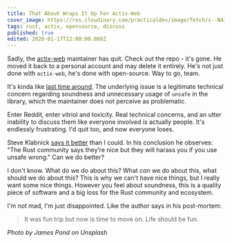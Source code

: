 ```yaml
---
title: That About Wraps It Up For Actix-Web
cover_image: https://res.cloudinary.com/practicaldev/image/fetch/s--N4JEMcnO--/c_imagga_scale,f_auto,fl_progressive,h_420,q_auto,w_1000/https://thepracticaldev.s3.amazonaws.com/i/ljmiophg9dpous9i2rjc.jpg
tags: rust, actix, opensource, discuss
published: true
edited: 2020-01-17T12:00:00.000Z
---
```

Sadly, the [actix-web](https://github.com/actix/actix-web) maintainer has quit.  Check out the repo - it's gone.  He moved it back to a personal account and may delete it entirely.  He's not just done with `actix-web`, he's done with open-source.  Way to go, team.

  It's kinda like [last time around](https://dev.to/deciduously/the-trials-and-tribulations-of-actix-web-and-the-oss-community-53ee).  The underlying issue is a legitimate technical concern regarding soundness and unnecessary usage of `unsafe` in the library, which the maintainer does not perceive as problematic.

Enter Reddit, enter vitriol and toxicity.  Real technical concerns, and an utter inability to discuss them like everyone involved is actually people.  It's endlessly frustrating.  I'd quit too, and now everyone loses.

Steve Klabnick [says it better](https://words.steveklabnik.com/a-sad-day-for-rust) than I could.  In his conclusion he observes: "The Rust community says they’re nice but they will harass you if you use unsafe wrong."  Can we do better?

I don't know.  What do we do about this?  What *can* we do about this, what should we do about this?  This is why we can't have nice things, but I really want some nice things.  However you feel about soundness, this is a quality piece of software and a big loss for the Rust community and ecosystem.

I'm not mad, I'm just disappointed.  Like the author says in his post-mortem:

> It was fun trip but now is time to move on. Life should be fun.

*Photo by James Pond on Unsplash*